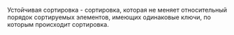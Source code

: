 Устойчивая сортировка - сортировка, которая не меняет относительный порядок сортируемых элементов, имеющих одинаковые ключи, по которым происходит сортировка.